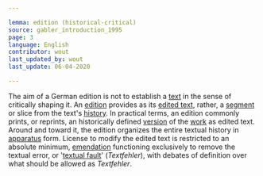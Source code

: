 ```yaml
---

lemma: edition (historical-critical)
source: gabler_introduction_1995
page: 3
language: English
contributor: wout
last_updated_by: wout
last_update: 06-04-2020

---
```


The aim of a German edition is not to establish a [text](text.html) in the sense of critically shaping it. An [edition](editionScholarly.html) provides as its [edited text](textEdited.html), rather, a [segment](segment.html) or slice from the text's [history](history.html). In practical terms, an edition commonly prints, or reprints, an historically defined [version](version.html) of the [work](work.html) as edited text. Around and toward it, the edition organizes the entire textual history in [apparatus](apparatusCritical.html) form. License to modify the edited text is restricted to an absolute minimum, [emendation](emendation.html) functioning exclusively to remove the textual error, or '[textual fault](textualFault.html)' (_Textfehler_), with debates of definition over what should be allowed as _Textfehler_.
